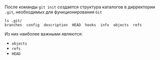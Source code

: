 После команды `git init` создается структура каталогов в дирректории `.git`, необходимых для функционирования `Git`

```shell
ls .git/
branches  config  description  HEAD  hooks  info  objects  refs
```

Из них наиболее важными являются:
- `objects`
- `refs`
- `HEAD`




